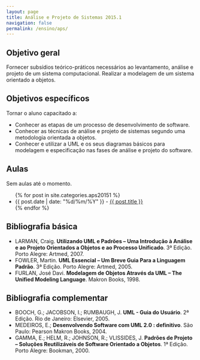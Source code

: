 ```yaml
---
layout: page
title: Análise e Projeto de Sistemas 2015.1
navigation: false
permalink: /ensino/aps/
---
```


## Objetivo geral ##
Fornecer subsídios teórico-práticos necessários ao levantamento, análise e projeto de um sistema computacional. Realizar a modelagem de um sistema orientado a objetos.

## Objetivos específicos ##

Tornar o aluno capacitado a:

- Conhecer as etapas de um processo de desenvolvimento de software.
- Conhecer as técnicas de análise e projeto de sistemas segundo uma metodologia orientada a objetos.
- Conhecer e utilizar a UML e os seus diagramas básicos para modelagem e especificação nas fases de análise e projeto do software.

## Aulas

  Sem aulas até o momento.

  <ul class="post-list">
    {% for post in site.categories.aps20151 %}
      <li>
        <span class="post-meta">
          {{ post.date | date: "%d/%m/%Y" }} - <a class="post-link" href="{{ post.url | prepend: site.baseurl }}">{{ post.title }}</a>
        </span>
      </li>
    {% endfor %}
  </ul>

## Bibliografia básica ##

- LARMAN, Craig. **Utilizando UML e Padrões – Uma Introdução à Análise e ao Projeto Orientados a Objetos e ao Processo Unificado**. 3ª Edição. Porto Alegre: Artmed, 2007.
- FOWLER, Martin. **UML Essencial – Um Breve Guia Para a Linguagem Padrão**. 3ª Edição. Porto Alegre: Artmed, 2005.
- FURLAN, José Davi. **Modelagem de Objetos Através da UML – The Unified Modeling Language**. Makron Books, 1998.

## Bibliografia complementar ##

- BOOCH, G.; JACOBSON, I.; RUMBAUGH, J. **UML - Guia do Usuário**. 2ª Edição. Rio de Janeiro: Elsevier, 2005.
- MEDEIROS, E.; **Desenvolvendo Software com UML 2.0 : definitivo**. São Paulo: Pearson Makron Books, 2004.
- GAMMA, E.; HELM, R.; JOHNSON, R.; VLISSIDES, J. **Padrões de Projeto – Soluções Reutilizáveis de Software Orientado a Objetos**. 1ª Edição. Porto Alegre: Bookman, 2000. 

